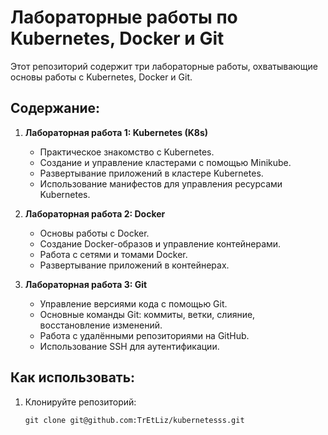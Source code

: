 # Лабораторные работы по Kubernetes, Docker и Git

Этот репозиторий содержит три лабораторные работы, охватывающие основы работы с Kubernetes, Docker и Git.

## Содержание:

1. **Лабораторная работа 1: Kubernetes (K8s)**
   - Практическое знакомство с Kubernetes.
   - Создание и управление кластерами с помощью Minikube.
   - Развертывание приложений в кластере Kubernetes.
   - Использование манифестов для управления ресурсами Kubernetes.

2. **Лабораторная работа 2: Docker**
   - Основы работы с Docker.
   - Создание Docker-образов и управление контейнерами.
   - Работа с сетями и томами Docker.
   - Развертывание приложений в контейнерах.

3. **Лабораторная работа 3: Git**
   - Управление версиями кода с помощью Git.
   - Основные команды Git: коммиты, ветки, слияние, восстановление изменений.
   - Работа с удалёнными репозиториями на GitHub.
   - Использование SSH для аутентификации.

## Как использовать:

1. Клонируйте репозиторий:
   ```
   git clone git@github.com:TrEtLiz/kubernetesss.git
   ```
